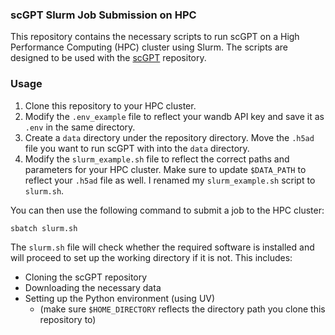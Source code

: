 ### scGPT Slurm Job Submission on HPC

This repository contains the necessary scripts to run scGPT on a High Performance Computing (HPC) cluster using Slurm. The scripts are designed to be used with the [scGPT](https://github.com/bowang-lab/scGPT) repository.

### Usage

1. Clone this repository to your HPC cluster.
2. Modify the `.env_example` file to reflect your wandb API key and save it as `.env` in the same directory.
3. Create a `data` directory under the repository directory. Move the `.h5ad` file you want to run scGPT with into the `data` directory.
4. Modify the `slurm_example.sh` file to reflect the correct paths and parameters for your HPC cluster. Make sure to update `$DATA_PATH` to reflect your `.h5ad` file as well. I renamed my `slurm_example.sh` script to `slurm.sh`.

You can then use the following command to submit a job to the HPC cluster:
```bash
sbatch slurm.sh
```

The `slurm.sh` file will check whether the required software is installed and will proceed to set up the working directory if it is not. This includes: 

- Cloning the scGPT repository
- Downloading the necessary data
- Setting up the Python environment (using UV)
    - (make sure `$HOME_DIRECTORY` reflects the directory path you clone this repository to)
